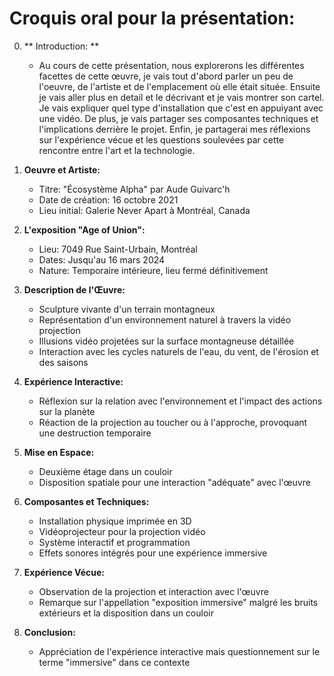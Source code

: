 # Croquis oral pour la présentation:

0. ** Introduction: **
   -   Au cours de cette présentation, nous explorerons les différentes facettes de cette œuvre, je vais tout d'abord parler un peu de l'oeuvre, de l'artiste et de l'emplacement où elle était située. Ensuite je vais aller plus en detail et le décrivant et je vais montrer son cartel. 
      Je vais expliquer quel type d'installation que c'est en appuiyant avec une vidéo. De plus, je vais partager ses composantes techniques et l'implications derrière le projet. 
      Enfin, je partagerai mes réflexions sur l'expérience vécue et les questions soulevées par cette rencontre entre l'art et la technologie.

2. **Oeuvre et Artiste:**
   - Titre: "Écosystème Alpha" par Aude Guivarc'h
   - Date de création: 16 octobre 2021
   - Lieu initial: Galerie Never Apart à Montréal, Canada

3. **L'exposition "Age of Union":**
   - Lieu: 7049 Rue Saint-Urbain, Montréal
   - Dates: Jusqu'au 16 mars 2024
   - Nature: Temporaire intérieure, lieu fermé définitivement

4. **Description de l'Œuvre:**
   - Sculpture vivante d'un terrain montagneux
   - Représentation d'un environnement naturel à travers la vidéo projection
   - Illusions vidéo projetées sur la surface montagneuse détaillée
   - Interaction avec les cycles naturels de l'eau, du vent, de l'érosion et des saisons

5. **Expérience Interactive:**
   - Réflexion sur la relation avec l'environnement et l'impact des actions sur la planète
   - Réaction de la projection au toucher ou à l'approche, provoquant une destruction temporaire

6. **Mise en Espace:**
   - Deuxième étage dans un couloir
   - Disposition spatiale pour une interaction "adéquate" avec l'œuvre

7. **Composantes et Techniques:**
   - Installation physique imprimée en 3D
   - Vidéoprojecteur pour la projection vidéo
   - Système interactif et programmation
   - Effets sonores intégrés pour une expérience immersive

8. **Expérience Vécue:**
   - Observation de la projection et interaction avec l'œuvre
   - Remarque sur l'appellation "exposition immersive" malgré les bruits extérieurs et la disposition dans un couloir

9. **Conclusion:**
   - Appréciation de l'expérience interactive mais questionnement sur le terme "immersive" dans ce contexte
